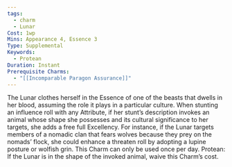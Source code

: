 ```yaml
---
tags:
  - charm
  - Lunar
Cost: 1wp
Mins: Appearance 4, Essence 3
Type: Supplemental
Keywords:
  - Protean
Duration: Instant
Prerequisite Charms:
  - "[[Incomparable Paragon Assurance]]"
---
```

The Lunar clothes herself in the Essence of one of the beasts that dwells in her blood, assuming the role it plays in a particular culture. When stunting an influence roll with any Attribute, if her stunt’s description invokes an animal whose shape she possesses and its cultural significance to her targets, she adds a free full Excellency. For instance, if the Lunar targets members of a nomadic clan that fears wolves because they prey on the nomads’ flock, she could enhance a threaten roll by adopting a lupine posture or wolfish grin. This Charm can only be used once per day. Protean: If the Lunar is in the shape of the invoked animal, waive this Charm’s cost.